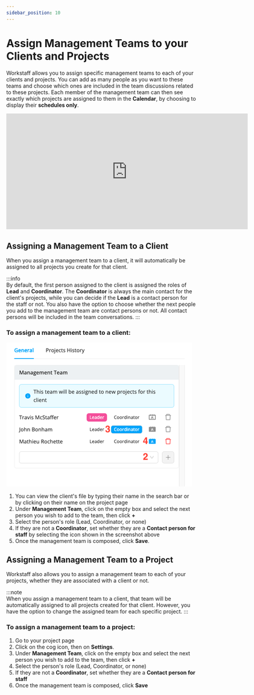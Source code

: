 ```yaml
---
sidebar_position: 10
---
```


# Assign Management Teams to your Clients and Projects

Workstaff allows you to assign specific management teams to each of your clients and projects. You can add as many people as you want to these teams and choose which ones are included in the team discussions related to these projects. Each member of the management team can then see exactly which projects are assigned to them in the **Calendar**, by choosing to display their **schedules only**.

<iframe width="640" height="307" src="https://www.loom.com/embed/763626cdd70747a98ae921fa0afe55f5" frameborder="0" webkitallowfullscreen mozallowfullscreen allowfullscreen></iframe>

## Assigning a Management Team to a Client

When you assign a management team to a client, it will automatically be assigned to all projects you create for that client.

:::info  
By default, the first person assigned to the client is assigned the roles of **Lead** and **Coordinator**. The **Coordinator** is always the main contact for the client's projects, while you can decide if the **Lead** is a contact person for the staff or not. You also have the option to choose whether the next people you add to the management team are contact persons or not. All contact persons will be included in the team conversations.
:::

### To assign a management team to a client:

![Assign management team](./Images/management-team-client-en.png)

1. You can view the client's file by typing their name in the search bar or by clicking on their name on the project page
2. Under **Management Team**, click on the empty box and select the next person you wish to add to the team, then click **+**
3. Select the person's role (Lead, Coordinator, or none)
4. If they are not a **Coordinator**, set whether they are a **Contact person for staff** by selecting the icon shown in the screenshot above
5. Once the management team is composed, click **Save**.

## Assigning a Management Team to a Project
Workstaff also allows you to assign a management team to each of your projects, whether they are associated with a client or not.

:::note  
When you assign a management team to a client, that team will be automatically assigned to all projects created for that client. However, you have the option to change the assigned team for each specific project.
:::

### To assign a management team to a project:
1. Go to your project page
2. Click on the cog icon, then on **Settings**.
3. Under **Management Team**, click on the empty box and select the next person you wish to add to the team, then click **+**
4. Select the person's role (Lead, Coordinator, or none)
5. If they are not a **Coordinator**, set whether they are a **Contact person for staff**
6. Once the management team is composed, click **Save**